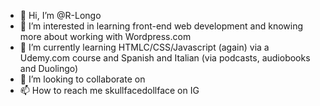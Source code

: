 - 👋 Hi, I’m @R-Longo
- 👀 I’m interested in learning front-end web development and knowing more about working with Wordpress.com
- 🌱 I’m currently learning HTMLC/CSS/Javascript (again) via a Udemy.com course and Spanish and Italian (via podcasts, audiobooks and Duolingo)
- 💞️ I’m looking to collaborate on 
- 📫 How to reach me skullfacedollface on IG

<!---
R-Longo/R-Longo is a ✨ special ✨ repository because its `README.md` (this file) appears on your GitHub profile.
You can click the Preview link to take a look at your changes.
--->
